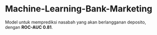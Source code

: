 # Machine-Learning-Bank-Marketing
Model untuk memprediksi nasabah yang akan berlangganan deposito, dengan **ROC-AUC 0.81**.
